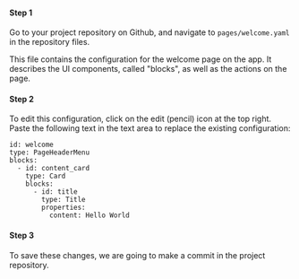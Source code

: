 #### Step 1

Go to your project repository on Github, and navigate to `pages/welcome.yaml` in the repository files.

This file contains the configuration for the welcome page on the app. It describes the UI components, called "blocks", as well as the actions on the page.

#### Step 2

To edit this configuration, click on the edit (pencil) icon at the top right. Paste the following text in the text area to replace the existing configuration:
```
id: welcome
type: PageHeaderMenu
blocks:
  - id: content_card
    type: Card
    blocks:
      - id: title
        type: Title
        properties:
          content: Hello World
```
#### Step 3

To save these changes, we are going to make a commit in the project repository.

